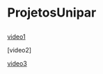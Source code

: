 # ProjetosUnipar
##
###

[video1](https://youtu.be/yMnHCdZwYuo)

[video2]

[video3](https://youtu.be/-CgnG6z7JJw)
